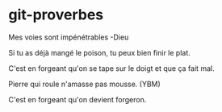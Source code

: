 # git-proverbes

Mes voies sont impénétrables -Dieu

Si tu as déjà mangé le poison, tu peux bien finir le plat.

C'est en forgeant qu'on se tape sur le doigt et que ça fait mal.

Pierre qui roule n'amasse pas mousse. (YBM)

C'est en forgeant qu'on devient forgeron.
